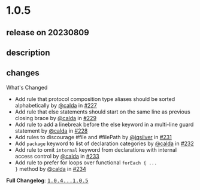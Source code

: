 # 1.0.5

## release on 20230809

## description

## changes

What's Changed

* Add rule that protocol composition type aliases should be sorted alphabetically by <a class="user-mention notranslate" data-hovercard-type="user" data-hovercard-url="/users/calda/hovercard" data-octo-click="hovercard-link-click" data-octo-dimensions="link_type:self" href="https://github.com/calda">@calda</a> in <a class="issue-link js-issue-link" data-error-text="Failed to load title" data-id="1700556518" data-permission-text="Title is private" data-url="https://github.com/airbnb/swift/issues/227" data-hovercard-type="pull_request" data-hovercard-url="/airbnb/swift/pull/227/hovercard" href="https://github.com/airbnb/swift/pull/227">#227</a>
* Add rule that else statements should start on the same line as previous closing brace by <a class="user-mention notranslate" data-hovercard-type="user" data-hovercard-url="/users/calda/hovercard" data-octo-click="hovercard-link-click" data-octo-dimensions="link_type:self" href="https://github.com/calda">@calda</a> in <a class="issue-link js-issue-link" data-error-text="Failed to load title" data-id="1700752963" data-permission-text="Title is private" data-url="https://github.com/airbnb/swift/issues/229" data-hovercard-type="pull_request" data-hovercard-url="/airbnb/swift/pull/229/hovercard" href="https://github.com/airbnb/swift/pull/229">#229</a>
* Add rule to add a linebreak before the else keyword in a multi-line guard statement by <a class="user-mention notranslate" data-hovercard-type="user" data-hovercard-url="/users/calda/hovercard" data-octo-click="hovercard-link-click" data-octo-dimensions="link_type:self" href="https://github.com/calda">@calda</a> in <a class="issue-link js-issue-link" data-error-text="Failed to load title" data-id="1700733589" data-permission-text="Title is private" data-url="https://github.com/airbnb/swift/issues/228" data-hovercard-type="pull_request" data-hovercard-url="/airbnb/swift/pull/228/hovercard" href="https://github.com/airbnb/swift/pull/228">#228</a>
* Add rules to discourage #file and #filePath by <a class="user-mention notranslate" data-hovercard-type="user" data-hovercard-url="/users/jqsilver/hovercard" data-octo-click="hovercard-link-click" data-octo-dimensions="link_type:self" href="https://github.com/jqsilver">@jqsilver</a> in <a class="issue-link js-issue-link" data-error-text="Failed to load title" data-id="1759089307" data-permission-text="Title is private" data-url="https://github.com/airbnb/swift/issues/231" data-hovercard-type="pull_request" data-hovercard-url="/airbnb/swift/pull/231/hovercard" href="https://github.com/airbnb/swift/pull/231">#231</a>
* Add <code>package</code> keyword to list of declaration categories by <a class="user-mention notranslate" data-hovercard-type="user" data-hovercard-url="/users/calda/hovercard" data-octo-click="hovercard-link-click" data-octo-dimensions="link_type:self" href="https://github.com/calda">@calda</a> in <a class="issue-link js-issue-link" data-error-text="Failed to load title" data-id="1788562959" data-permission-text="Title is private" data-url="https://github.com/airbnb/swift/issues/232" data-hovercard-type="pull_request" data-hovercard-url="/airbnb/swift/pull/232/hovercard" href="https://github.com/airbnb/swift/pull/232">#232</a>
* Add rule to omit <code>internal</code> keyword from declarations with internal access control by <a class="user-mention notranslate" data-hovercard-type="user" data-hovercard-url="/users/calda/hovercard" data-octo-click="hovercard-link-click" data-octo-dimensions="link_type:self" href="https://github.com/calda">@calda</a> in <a class="issue-link js-issue-link" data-error-text="Failed to load title" data-id="1832131864" data-permission-text="Title is private" data-url="https://github.com/airbnb/swift/issues/233" data-hovercard-type="pull_request" data-hovercard-url="/airbnb/swift/pull/233/hovercard" href="https://github.com/airbnb/swift/pull/233">#233</a>
* Add rule to prefer for loops over functional <code>forEach { ... }</code> method by <a class="user-mention notranslate" data-hovercard-type="user" data-hovercard-url="/users/calda/hovercard" data-octo-click="hovercard-link-click" data-octo-dimensions="link_type:self" href="https://github.com/calda">@calda</a> in <a class="issue-link js-issue-link" data-error-text="Failed to load title" data-id="1832160536" data-permission-text="Title is private" data-url="https://github.com/airbnb/swift/issues/234" data-hovercard-type="pull_request" data-hovercard-url="/airbnb/swift/pull/234/hovercard" href="https://github.com/airbnb/swift/pull/234">#234</a>

<strong>Full Changelog</strong>: <a class="commit-link" href="https://github.com/airbnb/swift/compare/1.0.4...1.0.5"><tt>1.0.4...1.0.5</tt></a>

